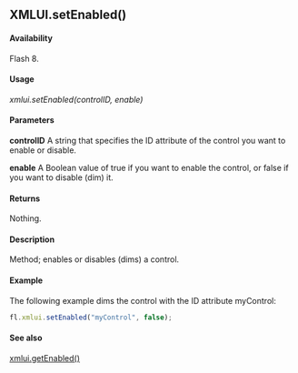 ## XMLUI.setEnabled()

#### Availability

Flash 8.

#### Usage

*xmlui.setEnabled(controlID, enable)*

#### Parameters

**controlID** A string that specifies the ID attribute of the control you want to enable or disable.

**enable** A Boolean value of true if you want to enable the control, or false if you want to disable (dim) it.

#### Returns

Nothing.

#### Description

Method; enables or disables (dims) a control.

#### Example

The following example dims the control with the ID attribute myControl: 

```javascript
fl.xmlui.setEnabled("myControl", false);

```
#### See also

[xmlui.getEnabled()](../XMLUI_object/xmlui4.md)
